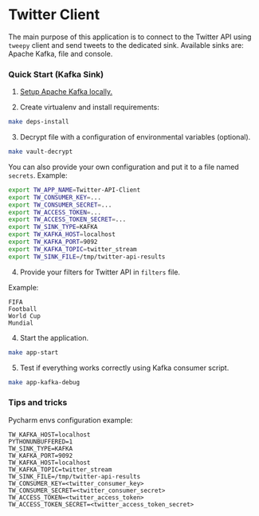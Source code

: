 # Twitter Client

The main purpose of this application is to connect to the Twitter API using `tweepy` client and send tweets to the
dedicated sink. Available sinks are: Apache Kafka, file and console.

### Quick Start (Kafka Sink)

1. [Setup Apache Kafka locally.](../kafka/README.md)

2. Create virtualenv and install requirements:

```bash
make deps-install
``` 

3. Decrypt file with a configuration of environmental variables (optional). 

```bash
make vault-decrypt
```

You can also provide your own configuration and put it to a file named `secrets`. 
Example:

```bash
export TW_APP_NAME=Twitter-API-Client
export TW_CONSUMER_KEY=...
export TW_CONSUMER_SECRET=...
export TW_ACCESS_TOKEN=...
export TW_ACCESS_TOKEN_SECRET=...
export TW_SINK_TYPE=KAFKA
export TW_KAFKA_HOST=localhost
export TW_KAFKA_PORT=9092
export TW_KAFKA_TOPIC=twitter_stream
export TW_SINK_FILE=/tmp/twitter-api-results
```

4. Provide your filters for Twitter API in `filters` file.

Example:
```
FIFA
Football
World Cup
Mundial
```

4. Start the application.

```bash
make app-start
```

5. Test if everything works correctly using Kafka consumer script. 

```bash
make app-kafka-debug
```

### Tips and tricks

Pycharm envs configuration example:
```
TW_KAFKA_HOST=localhost
PYTHONUNBUFFERED=1
TW_SINK_TYPE=KAFKA
TW_KAFKA_PORT=9092
TW_KAFKA_HOST=localhost
TW_KAFKA_TOPIC=twitter_stream
TW_SINK_FILE=/tmp/twitter-api-results
TW_CONSUMER_KEY=<twitter_consumer_key>
TW_CONSUMER_SECRET=<twitter_consumer_secret>
TW_ACCESS_TOKEN=<twitter_access_token>
TW_ACCESS_TOKEN_SECRET=<twitter_access_token_secret>
```
